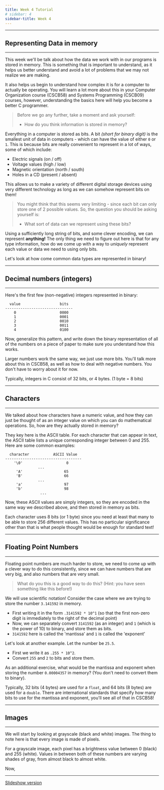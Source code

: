 ```yaml
---
title: Week 4 Tutorial
# sidebar: 4
sidebar-title: Week 4
---
```


---
## Representing Data in memory
---

This week we'll be talk about how the data we work with in our programs is stored in memory. This is something that is important to understand, as it helps us better understand and avoid a lot of problems that we may not realize we are making. 

It also helps us begin to understand how complex it is for a computer to actually be operating. You will learn a lot more about this in your Computer Organization course (CSCB58) and Systems Programming (CSCB09) courses, however, understanding the basics here will help you become a better C programmer.

> Before we go any further, take a moment and ask yourself:
> - How do you think information is stored in memory? 

Everything in a computer is stored as bits. A bit *(short for binary digit)* is the smallest unit of data in computers - which can have the value of either `0` or `1`. This is because bits are really convenient to represent in a lot of ways, some of which include:

- Electric signals (on / off)
- Voltage values (high / low)
- Magnetic orientation (north / south)
- Holes in a CD (present / absent)

This allows us to make a variety of different digital storage devices using very different technology as long as we can somehow represent bits on them!

> You might think that this seems very limiting - since each bit can only store one of 2 possible values. So, the question you should be asking yourself is:
> - What sort of data can we represent using these bits?

Using a sufficiently long string of bits, and some clever encoding, we can represent **anything!** The only thing we need to figure out here is that for any type information, how do we come up with a way to *uniquely* represent each value or data we need to using only bits.

Let's look at how come common data types are represented in binary!

---
## Decimal numbers (integers)
---

Here's the first few (non-negative) integers represented in binary:

```
  value                  bits                 
-------------------------------
    0                    0000                 
    1                    0001                 
    2                    0010                          
    3                    0011                           
    4                    0100                           
```

Now, generalize this pattern, and write down the binary representation of all of the numbers on a piece of paper to make sure you understand how this works.

Larger numbers work the same way, we just use more bits. You'll talk more about this in CSCB58, as well as how to deal with negative numbers. You don't have to worry about it for now.


Typically, integers in C consist of 32 bits, or 4 bytes. (1 byte = 8 bits)

---
## Characters
---

We talked about how characters have a numeric value, and how they can just be thought of as an integer value on which you can do mathematical operations. So, how are they actually stored in memory?

They key here is the ASCII table. For each character that can appear in text, the ASCII table lists a unique corresponding integer between 0 and 255. Here are some common examples:

```
  character           ASCII Value                 
-----------------------------------
    '\0'                    0                 
               ...                        
     'A'                   65
     'B'                   66
               ...
     'a'                   97
     'b'                   98
                ...  
```

Now, these ASCII values are simply integers, so they are encoded in the same way we described above, and then stored in memory as bits.

Each character uses 8 bits (or 1 byte) since you need at least that many to be able to store 256 different values. This has no particular significance other than that is what people thought would be
enough for standard text!


---
## Floating Point Numbers
---

Floating point numbers are much harder to store, we need to come up with a clever way to do this consistently, since we can have numbers that are very big, and also numbers that are very small. 

> What do you this is a good way to do this? (Hint: you have seen something like this before!)

We will use scientific notation! Consider the case where we are trying to store the number `3.141592` in memory. 

- First writing it in the form `.3141592 * 10^1` (so that the first non-zero digit is immediately to the right of the decimal point)
- Now, we can separately convert `3141592` (as an integer) and `1` (which is the power of 10) to binary, and store them as bits.
- `3141592` here is called the 'mantissa' and `1` is called the 'exponent'

Let's look at another example. Let the number be `25.5`.

- First we write it as `.255 * 10^2`.
- Convert `255` and `2` to bits and store them.

As an additional exercise, what would be the mantissa and exponent when storing the number `0.00004357` in memory? (You don't need to convert them to binary).

Typically, 32 bits (4 bytes) are used for a `float`, and 64 bits (8 bytes) are used for a `double`. There are international standards that specify how many bits to use for the mantissa and exponent, you'll see all of that in CSCB58! 

---
## Images
---

We will start by looking at grayscale (black and white) images. The thing to note here is that every image is made of pixels. 

For a grayscale image, each pixel has a brightness value between 0 (black) and 255 (white). Values in between both of these numbers are varying shades of gray, from almost black to almost white.

Now, 


---




[Slideshow version](slides/)